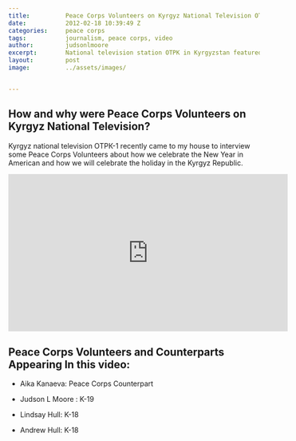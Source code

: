 ```yaml
---
title:			Peace Corps Volunteers on Kyrgyz National Television OTPK
date:			2012-02-18 10:39:49 Z
categories:		peace corps
tags:			journalism, peace corps, video
author:			judsonlmoore
excerpt:		National television station OTPK in Kyrgyzstan featured me and some of my Peace Corps Volunteer colleagues during a story about how Americans celebrate NYE.
layout:			post
image:			../assets/images/


---
```


## How and why were Peace Corps Volunteers on Kyrgyz National Television?

Kyrgyz national television ОТРК-1 recently came to my house to interview some Peace Corps Volunteers about how we celebrate the New Year in American and how we will celebrate the holiday in the Kyrgyz Republic.

<iframe width="560" height="315" src="https://www.youtube.com/embed/pe5f6MfkjYY" frameborder="0" allow="accelerometer; autoplay; encrypted-media; gyroscope; picture-in-picture" allowfullscreen></iframe>

## Peace Corps Volunteers and Counterparts Appearing In this video:

- Aika Kanaeva: Peace Corps Counterpart

- Judson L Moore : K-19

- Lindsay Hull: K-18

- Andrew Hull: K-18
